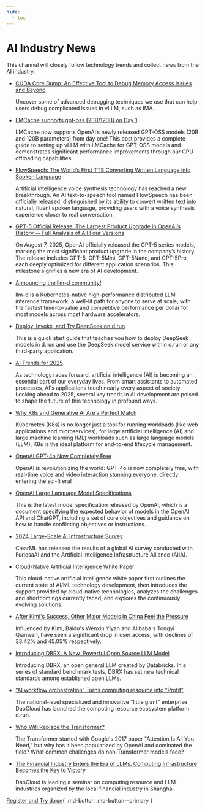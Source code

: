 ```yaml
---
hide:
  - toc
---
```


# AI Industry News

This channel will closely follow technology trends and collect news from the AI industry.

* [CUDA Core Dump: An Effective Tool to Debug Memory Access Issues and Beyond](./2025/cuda.md)

    Uncover some of advanced debugging techniques we use that can help users debug complicated issues in vLLM, such as IMA.

- [LMCache supports gpt-oss (20B/120B) on Day 1](./2025/lmcache.md)

    LMCache now supports OpenAI’s newly released GPT-OSS models (20B and 120B parameters)
    from day one! This post provides a complete guide to setting up vLLM with LMCache for
    GPT-OSS models and demonstrates significant performance improvements through our CPU
    offloading capabilities.

- [FlowSpeech: The World’s First TTS Converting Written Language into Spoken Language](./2025/flowspeech.md)

    Artificial intelligence voice synthesis technology has reached a new breakthrough. An AI text-to-speech tool named FlowSpeech has been officially released, distinguished by its ability to convert written text into natural, fluent spoken language, providing users with a voice synthesis experience closer to real conversation.

- [GPT-5 Official Release: The Largest Product Upgrade in OpenAI’s History — Full Analysis of All Four Versions](./2025/gpt5.md)

    On August 7, 2025, OpenAI officially released the GPT-5 series models, marking the most significant product upgrade in the company’s history. The release includes GPT-5, GPT-5Mini, GPT-5Nano, and GPT-5Pro, each deeply optimized for different application scenarios. This milestone signifies a new era of AI development.

- [Announcing the llm-d community!](./2025/llmd.md)

    llm-d is a Kubernetes-native high-performance distributed LLM inference framework,
    a well-lit path for anyone to serve at scale, with the fastest time-to-value and competitive performance per dollar for most models across most hardware accelerators.

- [Deploy, Invoke, and Try DeepSeek on d.run](./2025/0210-deep-drun.md)

    This is a quick start guide that teaches you how to deploy DeepSeek models in d.run and use the DeepSeek model service within d.run or any third-party application.


- [AI Trends for 2025](./2025/0102-ai-trend.md)

    As technology races forward, artificial intelligence (AI) is becoming an essential part of our everyday lives.
    From smart assistants to automated processes, AI's applications touch nearly every aspect of society.
    Looking ahead to 2025, several key trends in AI development are poised to shape the future of this
    technology in profound ways.

- [Why K8s and Generative AI Are a Perfect Match](2024/0702-k8s-for-genai.md)

    Kubernetes (K8s) is no longer just a tool for running workloads (like web applications and microservices);
    for large artificial intelligence (AI) and large machine learning (ML) workloads such as large language models (LLM), K8s is the ideal platform for end-to-end lifecycle management.

- [OpenAI GPT-4o Now Completely Free](2024/0514-gpt4o.md)

    OpenAI is revolutionizing the world: GPT-4o is now completely free, with real-time voice and video interaction stunning everyone, directly entering the sci-fi era!

- [OpenAI Large Language Model Specifications](2024/0509-model-spec.md)

    This is the latest model specification released by OpenAI, which is a document specifying the expected behavior of models in the OpenAI API and ChatGPT,
    including a set of core objectives and guidance on how to handle conflicting objectives or instructions.

- [2024 Large-Scale AI Infrastructure Survey](2024/0429-ai-survey.md)

    ClearML has released the results of a global AI survey conducted with FuriosaAI and the Artificial Intelligence Infrastructure Alliance (AIIA).

- [Cloud-Native Artificial Intelligence White Paper](2024/0410-cnai-wp.md)

    This cloud-native artificial intelligence white paper first outlines the current state of AI/ML technology development, then introduces the support provided by cloud-native technologies, analyzes the challenges and shortcomings currently faced, and explores the continuously evolving solutions.

- [After Kimi's Success, Other Major Models in China Feel the Pressure](2024/0408-after-kimi.md)

    Influenced by Kimi, Baidu's Wenxin Yiyan and Alibaba's Tongyi Qianwen,
    have seen a significant drop in user access, with declines of 33.42% and 45.05% respectively.

- [Introducing DBRX: A New, Powerful Open Source LLM Model](2024/0407-dbrx.md)

    Introducing DBRX, an open general LLM created by Databricks.
    In a series of standard benchmark tests, DBRX has set new technical standards among established open LLMs.

- [“AI workflow orchestration” Turns computing resource into “Profit”](2024/0403-cp-to-profit.md)

    The national-level specialized and innovative "little giant" enterprise DaoCloud has launched the computing resource ecosystem platform d.run.

- [Who Will Replace the Transformer?](2024/0327-transformer.md)

    The Transformer started with Google's 2017 paper "Attention Is All You Need,"
    but why has it been popularized by OpenAI and dominated the field?
    What common challenges do non-Transformer models face?

- [The Financial Industry Enters the Era of LLMs, Computing Infrastructure Becomes the Key to Victory](2024/0326-compute-power.md)

    DaoCloud is leading a seminar on computing resource and LLM industries organized by the local financial industry in Shanghai.

[Register and Try d.run](https://console.d.run/){ .md-button .md-button--primary }
